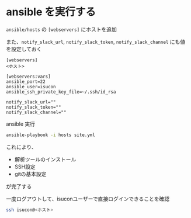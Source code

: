 # ansible を実行する
`ansible/hosts` の `[webservers]` にホストを追加

また、`notify_slack_url`, `notify_slack_token`, `notify_slack_channel` にも値を設定しておく

```
[webservers]
<ホスト>

[webservers:vars]
ansible_port=22
ansible_user=isucon
ansible_ssh_private_key_file=~/.ssh/id_rsa

notify_slack_url=""
notify_slack_token=""
notify_slack_channel=""

```

ansible 実行
```sh
ansible-playbook -i hosts site.yml
```

これにより、

* 解析ツールのインストール
* SSH設定
* gitの基本設定

が完了する

一度ログアウトして、isuconユーザーで直接ログインできることを確認
```sh
ssh isucon@<ホスト>
```